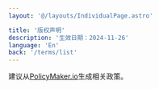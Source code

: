 ```yaml
---
layout: '@/layouts/IndividualPage.astro'

title: '版权声明'
description: '生效日期：2024-11-26'
language: 'En'
back: '/terms/list'
---
```


建议从[PolicyMaker.io](https://policymaker.io)生成相关政策。
